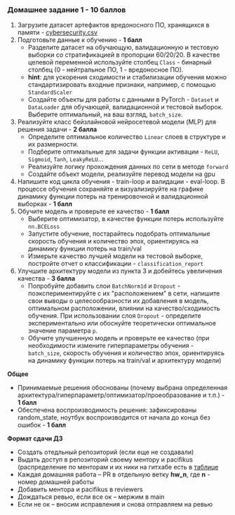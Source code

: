 ### Домашнее задание 1 - 10 баллов

1. Загрузите датасет артефактов вредоносного ПО, хранящихся в памяти - [cybersecurity.csv](cybersequrity.csv)
2. Подготовьте данные к обучению - **1 балл**
    - Разделите датасет на обучающую, валидационную и тестовую выборки со стратификацией в пропорции 60/20/20. В качестве целевой переменной используйте столбец `Class` - бинарный столбец (0 - нейтральное ПО, 1 - вредоносное ПО).
    - **hint**: для ускорения сходимости и стабилизации обучения можно стандартизировать входные признаки, например, с помощью `StandardScaler`
    - Создайте объекты для работы с данными в PyTorch - `Dataset` и `DataLoader` для обучающей, валидационной и тестовой выборок. Выберите оптимальный, на ваш взгляд, `batch_size`.
3. Реализуйте класс бейзлайновой нейросетевой модели (MLP) для решения задачи - **2 балла**
    - Определите оптимальное количество `Linear` слоев в структуре и их размерности.
    - Подберите оптимальные для задачи функции активации - `ReLU`, `Sigmoid`, `Tanh`, `LeakyReLU`...
    - Реализуйте логику прохождения данных по сети в методе `forward`
    - Cоздайте объект модели, реализуйте перевод модели на gpu
4. Напишите код цикла обучения - train-loop и валидации - eval-loop. В процессе обучения сохраняйте и визуализируйте на графике динамику функции потерь на тренировочной и валидационной выборках - **1 балл**
5. Обучите модель и проверьте ее качество - **1 балл**
    - Выберите оптимизатор, в качестве функции потерь используйте `nn.BCELoss`
    - Запустите обучение, постарайтесь подобрать оптимальные скорость обучения и количество эпох, ориентируясь на динамику функции потерь на train/val
    - Измерьте качество лучшей модели на тестовой выборке, постройте отчет о классификации - `classification_report`
6. Улучшите архитектуру модели из пункта 3 и добейтесь увеличения качества - **3 балла**
    - Попробуйте добавить слои `BatchNorm1d` и `Dropout` - поэкспериментируйте с их "расположением" в сети, напишите свои выводы о целесообразности их добавления в модель, оптимальном расположении, влиянии на качество/сходимость обучения. При использовании слоя `Dropout` - определите экспериментально или обоснуйте теоретически оптимальное значение параметра `p`.
    - Обучите улучшенную модель и проверьте ее качество (при необходимости измените гиперпараметры обучения - `batch_size`, скорость обучения и количество эпох, ориентируясь на динамику функции потерь на train/val и архитектуру модели)

**Общее**

- Принимаемые решения обоснованы (почему выбрана определенная архитектура/гиперпараметр/оптимизатор/проеобразование и т.п.) - **1 балл**
- Обеспечена воспроизводимость решения: зафиксированы random_state, ноутбук воспроизводится от начала до конца без ошибок - **1 балл**

**Формат сдачи ДЗ**

- Создать отедльный репозиторий (если еще не создавали)
- Выдать доступ в репозиторий своему ментору и pacifikus (распределение по менторам и их ники на гитхабе есть в [таблице](https://docs.google.com/spreadsheets/d/1qneC-kHlNzgkCzRoGA9dgUbDthyQd-FA3GhvLCMQY_M/edit?usp=sharing)
- Каждая домашняя работа – PR в отдельную ветку **hw_n**, где **n** - номер домашней работы
- Добавить ментора и pacifikus в reviewers
- Дождаться ревью, если все ок – мержим в main
- Если не ок – вносим исправления и снова отправляем на ревью
